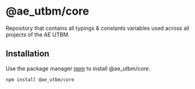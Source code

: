 # @ae_utbm/core

Repository that contains all typings & constants variables used across all projects of the AE UTBM.

## Installation

Use the package manager [npm](https://www.npmjs.com/) to install @ae_utbm/core.

```bash
npm install @ae_utbm/core
```
